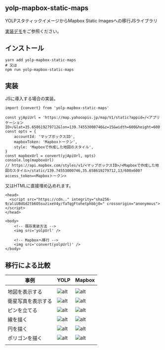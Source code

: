 
## yolp-mapbox-static-maps

YOLPスタティックイメージからMapbox Static Imagesへの移行JSライブラリ

[実装デモ](https://hey.mapbox.com/labs-sandbox-demos/yolp-proxy/)をご参照ください。

## インストール

```
yarn add yolp-mapbox-static-maps
# 又は 
npm run yolp-mapbox-static-maps
```

## 実装

JSに導入する場合の実装。

```
import {convert} from 'yolp-mapbox-static-maps'

const yjApiUrl = 'https://map.yahooapis.jp/map/V1/static?appid=/<アプリケーションID>/&lat=35.658619279712&lon=139.74553000746&z=15&width=600&height=600'
const opts = {
    accountId: 'マップボックスID',
    mapboxToken: 'Mapboxトークン',
    style: 'Mapboxで作成した地図のスタイル',
}
const mapboxUrl = convert(yjApiUrl, opts)
console.log(mapboxUrl)
// https://api.mapbox.com/styles/v1/<マップボックスID>/<Mapboxで作成した地図のスタイル>/static/139.74553000746,35.658619279712,13/600x600?access_token=<Mapboxトークン>
```

又はHTMLに直接埋め込めれます。

```
<head>
  <script src="https://cdn.." integrity="sha256-9/aliU8dGd2tb6OSsuzixeV4y/faTqgFtohetphbbj0=" crossorigin="anonymous"></script>
</head>

<body>
    <!-- 既存実装方法 -->
    <img src='yolpUrl' />

    <!-- Mapboxへ移行 -->
    <img src='convert(yolpUrl)' />
</body>
```

## 移行による比較

| 事例 |  YOLP | Mapbox |
----|----|---- 
| | | 
| 地図を表示する |  ![alt](https://map.yahooapis.jp/map/V1/static?appid=dj00aiZpPXBsS1dycEZQczV4TyZzPWNvbnN1bWVyc2VjcmV0Jng9NTc-&lat=35.658619279712&lon=139.74553000746&z=15&width=600&height=600&) | ![alt](https://api.mapbox.com/styles/v1/takutosuzukimapbox/ckbkcwljf0mvt1imr144bf98w/static/139.74553000746,35.658619279712,13/600x600?access_token=pk.eyJ1IjoidGFrdXRvc3V6dWtpbWFwYm94IiwiYSI6ImNrMjJlMXplcTE4a2czY3F3MWkxZHN4cWkifQ.CRcFM34KAOiPKIbscodOqA) |
| 衛星写真を表示する |  ![alt](https://map.yahooapis.jp/map/V1/static?appid=dj00aiZpPXBsS1dycEZQczV4TyZzPWNvbnN1bWVyc2VjcmV0Jng9NTc-&lat=35.658619279712&lon=139.74553000746&z=15&width=600&height=600&mode=photo) | ![alt](https://api.mapbox.com/styles/v1/mapbox/satellite-v9/static/139.74553000746,35.658619279712,13/600x600?access_token=pk.eyJ1IjoidGFrdXRvc3V6dWtpbWFwYm94IiwiYSI6ImNrMjJlMXplcTE4a2czY3F3MWkxZHN4cWkifQ.CRcFM34KAOiPKIbscodOqA) |
|ピンを立てる | ![alt](https://map.yahooapis.jp/map/V1/static?appid=dj00aiZpPXBsS1dycEZQczV4TyZzPWNvbnN1bWVyc2VjcmV0Jng9NTc-&pin1=35.658619279712,139.74553000746,Tower&z=17&width=600&height=600) | ![alt](https://api.mapbox.com/styles/v1/takutosuzukimapbox/ckbkcwljf0mvt1imr144bf98w/static/pin-s-1+FF0000(139.74553000746,35.658619279712)/139.74553000746,35.658619279712,15/600x600?access_token=pk.eyJ1IjoidGFrdXRvc3V6dWtpbWFwYm94IiwiYSI6ImNrMjJlMXplcTE4a2czY3F3MWkxZHN4cWkifQ.CRcFM34KAOiPKIbscodOqA)
| 線を描く |  ![alt](https://map.yahooapis.jp/map/V1/static?appid=dj00aiZpPXBsS1dycEZQczV4TyZzPWNvbnN1bWVyc2VjcmV0Jng9NTc-&width=600&height=600&l=255,0,0,1,2,35.681564010675,139.76721006431,34.701974475101,135.49513431327) | ![alt](https://api.mapbox.com/styles/v1/takutosuzukimapbox/ckbkcwljf0mvt1imr144bf98w/static/path-2+ff0000-0.99(w%60xxEahatYli~DnkaY)/auto/600x600?access_token=pk.eyJ1IjoidGFrdXRvc3V6dWtpbWFwYm94IiwiYSI6ImNrMjJlMXplcTE4a2czY3F3MWkxZHN4cWkifQ.CRcFM34KAOiPKIbscodOqA) |
| 円を描く |  ![alt](https://map.yahooapis.jp/map/V1/static?appid=dj00aiZpPXBsS1dycEZQczV4TyZzPWNvbnN1bWVyc2VjcmV0Jng9NTc-&width=600&height=600&e=0,255,0,0,5,0,255,0,127,35.681564010675,139.76721006431,50000:255,0,0,0,5,255,0,0,127,35.991564010675,139.96721006431,10000&pointer=on) | ![alt](https://api.mapbox.com/styles/v1/takutosuzukimapbox/ckbkcwljf0mvt1imr144bf98w/static/path-5+00ff00-1+00ff00-0(c%7Bo%7BEahatYva%40h_PpfBrqOrhDvvNnfFhoMt~Gh%7CKpoIb_J%60xJfyGhwKplEjlL%60%7BBxvLpf%40lvLsl%40fkLm%60CpuK%7BpEzuJa%7CGbmIa%60Jd%7CGk%7BKjdFolMzfDmrNjeBglOla%40gyOma%40gyOkeBglO%7BfDmrNkdFolMe%7CGk%7BKcmIa%60J%7BuJa%7CGquK%7BpEgkLm%60CmvLsl%40yvLpf%40klL%60%7BBiwKplEaxJfyGqoIb_Ju~Gh%7CKofFhoMshDvvNqfBrqOwa%40h_P),path-5+ff0000-1+ff0000-0(kdf%7BEajhuY%7CExkBrS%60iBx%60%40xcBbm%40~%7BAhx%40%7CqAbbAveAfjA%7Cw%40npArh%40xtAhX%7CvAlGzvAuGvtAqXlpAyh%40djA_x%40~aAyeAfx%40%7BqA%60m%40%7B%7BAt%60%40scBpS%7BhB%7CEqkB%7DEqkBqS%7BhBu%60%40scBam%40%7B%7BAgx%40%7BqA_bAyeAejA_x%40mpAyh%40wtAqX%7BvAuG%7DvAlGytAhXopArh%40gjA%7Cw%40cbAveAix%40%7CqAcm%40~%7BAy%60%40xcBsS%60iB%7DExkB)/auto/600x600?access_token=pk.eyJ1IjoidGFrdXRvc3V6dWtpbWFwYm94IiwiYSI6ImNrMjJlMXplcTE4a2czY3F3MWkxZHN4cWkifQ.CRcFM34KAOiPKIbscodOqA) |
| ポリゴンを描く |  ![alt](https://map.yahooapis.jp/map/V1/static?appid=dj00aiZpPXBsS1dycEZQczV4TyZzPWNvbnN1bWVyc2VjcmV0Jng9NTc-&width=600&height=600&p=0,0,255,0,3,0,0,255,60,35.667099078055365,139.73058972764818,35.66578290519938,139.72930226732103,35.6644579940522,139.7310617964348,35.66597466683339,139.73281059671243) | ![alt](https://api.mapbox.com/styles/v1/takutosuzukimapbox/ckbkcwljf0mvt1imr144bf98w/static/path-3+0000ff-1+0000ff-0.53(kfuxEeczsYfG%60GfG_JmH%7DI)/auto/600x600?access_token=pk.eyJ1IjoidGFrdXRvc3V6dWtpbWFwYm94IiwiYSI6ImNrMjJlMXplcTE4a2czY3F3MWkxZHN4cWkifQ.CRcFM34KAOiPKIbscodOqA) |
|  |  |

